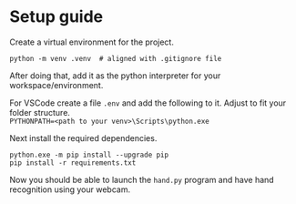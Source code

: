 # Setup guide
Create a virtual environment for the project. 

```shell
python -m venv .venv  # aligned with .gitignore file
```

After doing that, add it as the python interpreter for your workspace/environment. 

For VSCode create a file `.env` and add the following to it. Adjust to fit your folder structure.\
`PYTHONPATH=<path to your venv>\Scripts\python.exe`

Next install the required dependencies.

```shell
python.exe -m pip install --upgrade pip
pip install -r requirements.txt
```

Now you should be able to launch the `hand.py` program and have hand recognition using your webcam.
